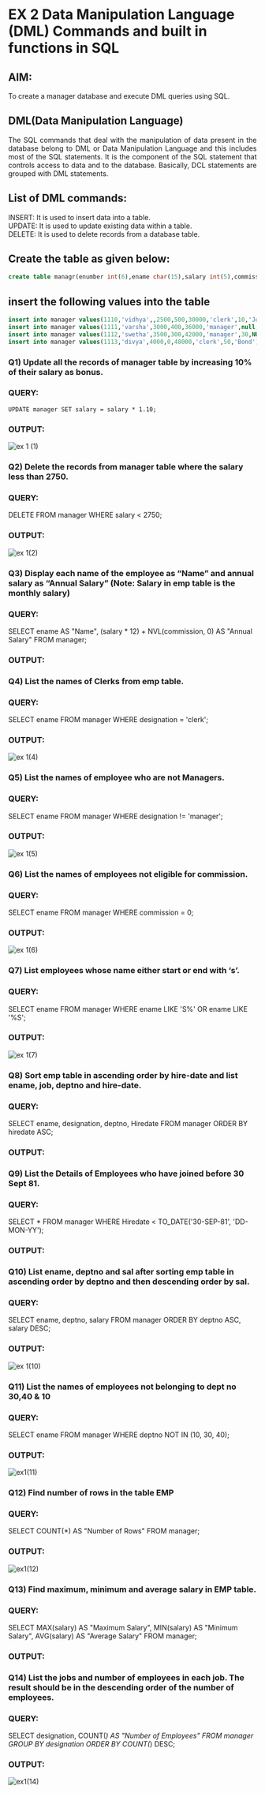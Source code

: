 # EX 2 Data Manipulation Language (DML) Commands and built in functions in SQL
## AIM:
To create a manager database and execute DML queries using SQL.


## DML(Data Manipulation Language)
<div align="justify">
The SQL commands that deal with the manipulation of data present in the database belong to DML or Data Manipulation Language and this includes most of the SQL statements. It is the component of the SQL statement that controls access to data and to the database. Basically, DCL statements are grouped with DML statements.
</div>

## List of DML commands: 
<div align="justify">
INSERT: It is used to insert data into a table.<br>
UPDATE: It is used to update existing data within a table.<br>
DELETE: It is used to delete records from a database table.<br>
</div>

## Create the table as given below:
```sql
create table managr(enumber int(6),ename char(15),salary int(5),commission int(4),annualsalary int(7),designation char(10),deptno int(2),reporting char(10));
```
## insert the following values into the table
```sql
insert into manager values(1110,'vidhya',,2500,500,30000,'clerk',10,'John');
insert into manager values(1111,'varsha',3000,400,36000,'manager',null,'James');
insert into manager values(1112,'swetha',3500,300,42000,'manager',30,NULL);
insert into manager values(1113,'divya',4000,0,48000,'clerk',50,'Bond');
```

### Q1) Update all the records of manager table by increasing 10% of their salary as bonus.

### QUERY:
`UPDATE manager SET salary = salary * 1.10;`

### OUTPUT:
![ex 1 (1)](https://github.com/vidhyasrikachapalayam/EX-2-Data-Manipulation-Language-DML-and-Data-Control-Language-DCL-Commands/assets/119477817/82eb334b-1cf5-4e41-a59e-1fd150337e79)


### Q2) Delete the records from manager table where the salary less than 2750.

### QUERY:
DELETE FROM manager WHERE salary < 2750;

### OUTPUT:
![ex 1(2)](https://github.com/vidhyasrikachapalayam/EX-2-Data-Manipulation-Language-DML-and-Data-Control-Language-DCL-Commands/assets/119477817/1c77645e-9cfa-4e9e-956d-5644377970a9)


### Q3) Display each name of the employee as “Name” and annual salary as “Annual Salary” (Note: Salary in emp table is the monthly salary)

### QUERY:
SELECT ename AS "Name", (salary * 12) + NVL(commission, 0) AS "Annual Salary" FROM manager;
### OUTPUT:


### Q4)	List the names of Clerks from emp table.

### QUERY:
SELECT ename FROM manager WHERE designation = 'clerk';

### OUTPUT:
![ex 1(4)](https://github.com/vidhyasrikachapalayam/EX-2-Data-Manipulation-Language-DML-and-Data-Control-Language-DCL-Commands/assets/119477817/366b5931-0285-45a7-be35-d8be1b34d0ff)


### Q5)	List the names of employee who are not Managers.

### QUERY:
SELECT ename FROM manager WHERE designation != 'manager';

### OUTPUT:
![ex 1(5)](https://github.com/vidhyasrikachapalayam/EX-2-Data-Manipulation-Language-DML-and-Data-Control-Language-DCL-Commands/assets/119477817/84711c57-81ed-4d32-beb0-e51d9f891939)


### Q6)	List the names of employees not eligible for commission.

### QUERY:
SELECT ename FROM manager WHERE commission = 0;

### OUTPUT:
![ex 1(6)](https://github.com/vidhyasrikachapalayam/EX-2-Data-Manipulation-Language-DML-and-Data-Control-Language-DCL-Commands/assets/119477817/bce13436-d26a-42f7-87ab-b7c796f6cf80)


### Q7)	List employees whose name either start or end with ‘s’.

### QUERY:
SELECT ename FROM manager WHERE ename LIKE 'S%' OR ename LIKE '%S';

### OUTPUT:
![ex 1(7)](https://github.com/vidhyasrikachapalayam/EX-2-Data-Manipulation-Language-DML-and-Data-Control-Language-DCL-Commands/assets/119477817/f7a422bb-0798-4e26-b358-06d5f41324ea)


### Q8) Sort emp table in ascending order by hire-date and list ename, job, deptno and hire-date.

### QUERY:
SELECT ename, designation, deptno, Hiredate FROM manager ORDER BY hiredate ASC;

### OUTPUT:


### Q9) List the Details of Employees who have joined before 30 Sept 81.

### QUERY:
SELECT * FROM manager WHERE Hiredate < TO_DATE('30-SEP-81', 'DD-MON-YY');

### OUTPUT:


### Q10)	List ename, deptno and sal after sorting emp table in ascending order by deptno and then descending order by sal.

### QUERY:
SELECT ename, deptno, salary FROM manager ORDER BY deptno ASC, salary DESC;

### OUTPUT:
![ex 1(10)](https://github.com/vidhyasrikachapalayam/EX-2-Data-Manipulation-Language-DML-and-Data-Control-Language-DCL-Commands/assets/119477817/df15e491-45ce-44b9-971b-f86dd862b970)



### Q11) List the names of employees not belonging to dept no 30,40 & 10

### QUERY:
SELECT ename FROM manager WHERE deptno NOT IN (10, 30, 40);
### OUTPUT:
![ex1(11)](https://github.com/vidhyasrikachapalayam/EX-2-Data-Manipulation-Language-DML-and-Data-Control-Language-DCL-Commands/assets/119477817/5a04a961-2e28-4f52-8d7c-89bdd868b29d)



### Q12) Find number of rows in the table EMP

### QUERY:
SELECT COUNT(*) AS "Number of Rows" FROM manager;

### OUTPUT:
![ex1(12)](https://github.com/vidhyasrikachapalayam/EX-2-Data-Manipulation-Language-DML-and-Data-Control-Language-DCL-Commands/assets/119477817/f6adc75e-a938-4e4f-86ad-efae9627c3a1)


### Q13) Find maximum, minimum and average salary in EMP table.

### QUERY:
SELECT MAX(salary) AS "Maximum Salary", MIN(salary) AS "Minimum Salary", AVG(salary) AS "Average Salary" FROM manager;

### OUTPUT:



### Q14) List the jobs and number of employees in each job. The result should be in the descending order of the number of employees.

### QUERY:
SELECT designation, COUNT(*) AS "Number of Employees" FROM manager GROUP BY designation ORDER BY COUNT(*) DESC;

### OUTPUT:
![ex1(14)](https://github.com/vidhyasrikachapalayam/EX-2-Data-Manipulation-Language-DML-and-Data-Control-Language-DCL-Commands/assets/119477817/93bcc881-061e-44c7-8449-f0b76af9bc53)



